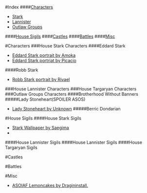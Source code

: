 #Index
####[Characters](#characters)
* [Stark](#house-stark-characters)
* [Lannister](#house-lannister)
* [Outlaw Groups](#outlaw-groups-characters)

####[House Sigils](#house-sigils)
####[Castles](#castles)
####[Battles](#battles)
####[Misc](#misc)

 

#Characters
###House Stark Characters
####Eddard Stark
* [Eddard Stark portrait by Amoka](http://awoiaf.westeros.org/index.php/File:Eddard_Amoka.jpg)
* [Eddard Stark portriat by Picacio](http://awoiaf.westeros.org/index.php/File:John_Picacio_Ned_Stark.jpg)

   

####Robb Stark
* [Robb Stark portrait by Rivael](http://awoiaf.westeros.org/index.php/File:Robb_stark_by_riavel.jpg)


###House Lannister Characters
###House Targaryan Characters
###Outlaw Groups Characters
####Brotherhood Without Banners
#####Lady Stoneheart(SPOILER ASOS)
* [Lady Stoneheart by Unknown](http://imgur.com/r/gameofthrones/HEXlGsi)
#####Berric Dondarian

#House Sigils
####House Stark Sigils
* [Stark Wallpaper by Saegima](http://www.fanpop.com/clubs/house-stark/images/23274584/title/house-stark-wallpaper)
* 

####House Lannister Sigils
####House Lannister Sigils
####House Targaryan Sigils

#Castles

#Battles

#Misc
* [ASOIAF Lemoncakes by Dragininstall.](http://dragoninstall.deviantart.com/art/A-Song-of-Ice-and-Lemoncakes-264481091)

